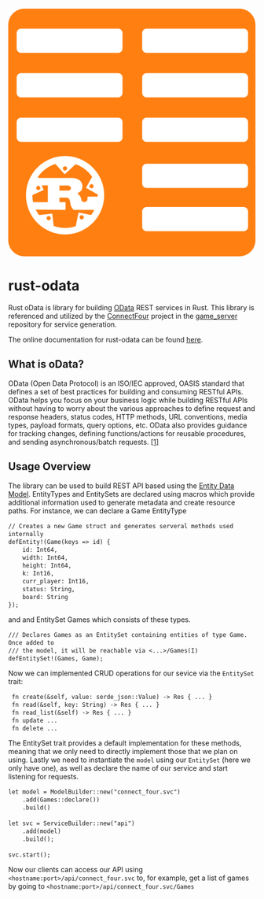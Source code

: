 ![rust oData logo](./images/logoRustOdata200x200.svg)
# rust-odata
Rust oData is library for building [OData][ODATA] REST services in Rust.
This library is referenced and utilized by the [ConnectFour][CONNECTFOUR] project in the [game_server][GSERVE] repository for service generation.

The online documentation for rust-odata can be found [here][DOC]. 

## What is oData? 
OData (Open Data Protocol) is an ISO/IEC approved, OASIS standard that defines a set of best practices for building and consuming RESTful APIs. OData helps you focus on your business logic while building RESTful APIs without having to worry about the various approaches to define request and response headers, status codes, HTTP methods, URL conventions, media types, payload formats, query options, etc. OData also provides guidance for tracking changes, defining functions/actions for reusable procedures, and sending asynchronous/batch requests. [[1]][ODATA]

## Usage Overview 
The library can be used to build REST API based using the [Entity Data Model][EDM]. EntityTypes and EntitySets are declared using macros which provide additional information used to generate metadata and create resource paths. For instance, we can declare a Game EntityType
```
// Creates a new Game struct and generates serveral methods used internally
defEntity!(Game(keys => id) {
    id: Int64,
    width: Int64,
    height: Int64,
    k: Int16,
    curr_player: Int16,
    status: String,
    board: String
});
```
and and EntitySet Games which consists of these types. 
```
/// Declares Games as an EntitySet containing entities of type Game. Once added to
/// the model, it will be reachable via <...>/Games(I) 
defEntitySet!(Games, Game);
```
Now we can implemented CRUD operations for our sevice via the `EntitySet` trait:
```
 fn create(&self, value: serde_json::Value) -> Res { ... } 
 fn read(&self, key: String) -> Res { ... } 
 fn read_list(&self) -> Res { ... } 
 fn update ...
 fn delete ...
```
The EntitySet trait provides a default implementation for these methods, meaning that we only need to directly implement those that we plan on using. Lastly we need to instantiate the `model` using our `EntitySet` (here we only have one), as well as declare the name of our service and start listening for requests. 
```
let model = ModelBuilder::new("connect_four.svc")
    .add(Games::declare())
    .build()
    
let svc = ServiceBuilder::new("api")
    .add(model)
    .build();

svc.start();
```
Now our clients can access our API using `<hostname:port>/api/connect_four.svc` to, for example, get a list of games by going to `<hostname:port>/api/connect_four.svc/Games`

[EDM]: https://msdn.microsoft.com/en-us/library/ee382825(v=vs.110).aspx
[GSERVE]: https://github.com/mmgeorge/game_server
[ODATA]: http://www.odata.org
[DOC]: https://mmgeorge.github.io/rust-odata/odata/
[CONNECTFOUR]: https://github.com/eecs395rust/ConnectFour
